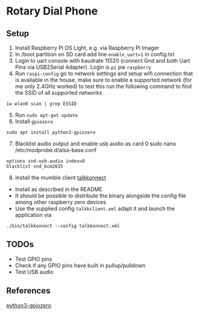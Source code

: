 # Rotary Dial Phone

## Setup
1. Install Raspberry Pi OS Light, e.g. via Raspberry Pi Imager
2. In /boot partition on SD card add line `enable_uart=1` in config.txt
3. Login to uart console with baudrate 11520 (connect Gnd and both Uart Pins via USB2Serial Adapter). Login is `pi` pw `raspberry`
4. Run `raspi-config` go to network settings and setup wifi connection that is available in the house, make sure to enable a supported network (for me only 2.4GHz worked) to test this run the following command to find the SSID of all supported networks
```
iw wlan0 scan | grep ESSID
```
5. Run `sudo apt-get update`
6. Install `gpiozero`
```
sudo apt install python3-gpiozero
```



7. Blacklist audio output and enable usb audio as card 0
sudo nano /etc/modprobe.d/alsa-base.conf
```
options snd-usb-audio index=0
blacklist snd_bcm2835
```

8. Install the mumble client [talkkonnect](https://github.com/talkkonnect/talkkonnect)
 * Install as described in the README
 * It should be possible to distribute the binary alongside the config file among other raspberry zero devices
 * Use the supplied config `talkkclient.xml` adapt it and launch the application via
 ```
 ./bin/talkkonnect --config talkkonnect.xml
 ```

 

## TODOs
- Test GPIO pins
- Check if any GPIO pins have built in pullup/pulldown
- Test USB audio

## References
[python3-gpiozero](https://gpiozero.readthedocs.io/en/v1.3.1/api_other.html)

